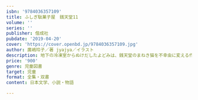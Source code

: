 ```yaml
---
isbn: '9784036357109'
title: ふしぎ駄菓子屋　銭天堂11
volume: ''
series: ''
publisher: 偕成社
pubdate: '2019-04-20'
cover: 'https://cover.openbd.jp/9784036357109.jpg'
author: 廣嶋玲子／著 jyajya／イラスト
description: 地下の冷凍室からぬけだしたよどみは、銭天堂のまねき猫を不幸虫に変える作戦に出る。紅子とよどみの対決はクライマックスへ！
price: '900'
genre: 児童図書
target: 児童
format: 全集・双書
content: 日本文学、小説・物語

---
```

